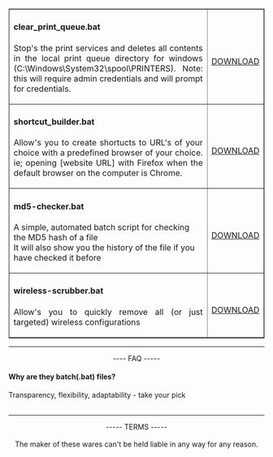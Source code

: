 
</br>

</br>
<table width=100% border="-1" cellpadding="0" cellspacing="0">
  <tr>
    <td align=justify width=90% >
      <h4> clear_print_queue.bat</h4>
<p>Stop's the print services and deletes all contents in the local print queue directory for windows (C:\Windows\System32\spool\PRINTERS). 
  Note: this will require admin credentials and will prompt for credentials.</p>
  </td>
  <td>
</br>
</br>
<p style="text-align:right;"><a href="https://github.com/chrisjbawden/scripts-programs/releases/download/v1.0-empty-print-queue.bat/empty-print-queue.bat">DOWNLOAD</a></p>
</br>
</td>
</tr>
<tr>
<td align=justify width=90%>
<h4>shortcut_builder.bat</h4>
<p>Allow's you to create shortucts to URL's of your choice with a predefined browser of your choice. ie; opening [website URL] with Firefox when the default browser on the computer is Chrome.</p>
                                        </th>
<td>
  <br>
<p><a href="https://github.com/chrisjbawden/scripts-programs/releases/download/v1.0-shortcut-builder.bat/shortcut-builder.bat">DOWNLOAD</a></p>
</td>
</tr>
<tr>
  <td>
   <h4>md5-checker.bat</h4>
     <p>A simple, automated batch script for checking the MD5 hash of a file<br/>
     It will also show you the history of the file if you have checked it before </p>
  </td>
  <td>
    <br>
    <p align="center"><a href="https://github.com/chrisjbawden/scripts-programs/releases/download/v1.0/md5-checker.bat" target="blank">DOWNLOAD</a></p>
  </td>
</tr>
<tr>
<td align=justify width=90%>
<h4>wireless-scrubber.bat</h4>
<p>Allow's you to quickly remove all (or just targeted) wireless configurations</p>
                                        </th>
<td>
  <br>
<p><a href="https://github.com/chrisjbawden/scripts-programs/releases/download/v1.0-wireless-scrubber.bat/wireless-scrubber.bat">DOWNLOAD</a></p>
</td>
</tr>
</table>

<hr>
<div align=left>
  <p align=center>---- FAQ -----</p>
  <h4>Why are they batch(.bat) files?</h4>
  Transparency, flexibility, adaptability - take your pick

</div>
<br>
<hr>
<div align=center ">
   ----- TERMS -----
  </br>
                   <br/>
   The maker of these wares can't be held liable in any way for any reason.
</div>
